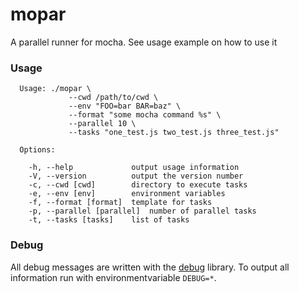 # mopar

A parallel runner for mocha. See usage example on how to use it

### Usage

```
  Usage: ./mopar \
             --cwd /path/to/cwd \
             --env "FOO=bar BAR=baz" \
             --format "some mocha command %s" \
             --parallel 10 \
             --tasks "one_test.js two_test.js three_test.js"

  Options:

    -h, --help             output usage information
    -V, --version          output the version number
    -c, --cwd [cwd]        directory to execute tasks
    -e, --env [env]        environment variables
    -f, --format [format]  template for tasks
    -p, --parallel [parallel]  number of parallel tasks
    -t, --tasks [tasks]    list of tasks

```

### Debug

  All debug messages are written with the [debug][debug] library.
  To output all information run with environmentvariable `DEBUG=*`.

  [debug]: https://www.npmjs.com/package/debug